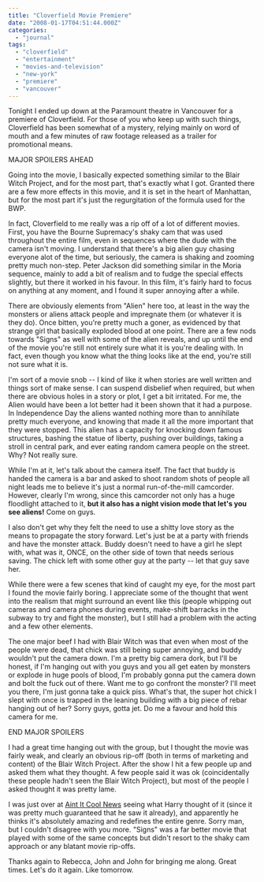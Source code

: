 ```yaml
---
title: "Cloverfield Movie Premiere"
date: "2008-01-17T04:51:44.000Z"
categories: 
  - "journal"
tags: 
  - "cloverfield"
  - "entertainment"
  - "movies-and-television"
  - "new-york"
  - "premiere"
  - "vancouver"
---
```


Tonight I ended up down at the Paramount theatre in Vancouver for a premiere of Cloverfield. For those of you who keep up with such things, Cloverfield has been somewhat of a mystery, relying mainly on word of mouth and a few minutes of raw footage released as a trailer for promotional means.

MAJOR SPOILERS AHEAD

Going into the movie, I basically expected something similar to the Blair Witch Project, and for the most part, that's exactly what I got. Granted there are a few more effects in this movie, and it is set in the heart of Manhattan, but for the most part it's just the regurgitation of the formula used for the BWP.

In fact, Cloverfield to me really was a rip off of a lot of different movies. First, you have the Bourne Supremacy's shaky cam that was used throughout the entire film, even in sequences where the dude with the camera isn't moving. I understand that there's a big alien guy chasing everyone alot of the time, but seriously, the camera is shaking and zooming pretty much non-step. Peter Jackson did something similar in the Moria sequence, mainly to add a bit of realism and to fudge the special effects slightly, but there it worked in his favour. In this film, it's fairly hard to focus on anything at any moment, and I found it super annoying after a while.

There are obviously elements from "Alien" here too, at least in the way the monsters or aliens attack people and impregnate them (or whatever it is they do). Once bitten, you're pretty much a goner, as evidenced by that strange girl that basically exploded blood at one point. There are a few nods towards "Signs" as well with some of the alien reveals, and up until the end of the movie you're still not entirely sure what it is you're dealing with. In fact, even though you know what the thing looks like at the end, you're still not sure what it is.

I'm sort of a movie snob -- I kind of like it when stories are well written and things sort of make sense. I can suspend disbelief when required, but when there are obvious holes in a story or plot, I get a bit irritated. For me, the Alien would have been a lot better had it been shown that it had a purpose. In Independence Day the aliens wanted nothing more than to annihilate pretty much everyone, and knowing that made it all the more important that they were stopped. This alien has a capacity for knocking down famous structures, bashing the statue of liberty, pushing over buildings, taking a stroll in central park, and ever eating random camera people on the street. Why? Not really sure.

While I'm at it, let's talk about the camera itself. The fact that buddy is handed the camera is a bar and asked to shoot random shots of people all night leads me to believe it's just a normal run-of-the-mill camcorder. However, clearly I'm wrong, since this camcorder not only has a huge floodlight attached to it, **but it also has a night vision mode that let's you see aliens!** Come on guys.

I also don't get why they felt the need to use a shitty love story as the means to propagate the story forward. Let's just be at a party with friends and have the monster attack. Buddy doesn't need to have a girl he slept with, what was it, ONCE, on the other side of town that needs serious saving. The chick left with some other guy at the party -- let that guy save her.

While there were a few scenes that kind of caught my eye, for the most part I found the movie fairly boring. I appreciate some of the thought that went into the realism that might surround an event like this (people whipping out cameras and camera phones during events, make-shift barracks in the subway to try and fight the monster), but I still had a problem with the acting and a few other elements.

The one major beef I had with Blair Witch was that even when most of the people were dead, that chick was still being super annoying, and buddy wouldn't put the camera down. I'm a pretty big camera dork, but I'll be honest, if I'm hanging out with you guys and you all get eaten by monsters or explode in huge pools of blood, I'm probably gonna put the camera down and bolt the fuck out of there. Want me to go confront the monster? I'll meet you there, I'm just gonna take a quick piss. What's that, the super hot chick I slept with once is trapped in the leaning building with a big piece of rebar hanging out of her? Sorry guys, gotta jet. Do me a favour and hold this camera for me.

END MAJOR SPOILERS

I had a great time hanging out with the group, but I thought the movie was fairly weak, and clearly an obvious rip-off (both in terms of marketing and content) of the Blair Witch Project. After the show I hit a few people up and asked them what they thought. A few people said it was ok (coincidentally these people hadn't seen the Blair Witch Project), but most of the people I asked thought it was pretty lame.

I was just over at [Aint It Cool News](http://aintitcool.com) seeing what Harry thought of it (since it was pretty much guaranteed that he saw it already), and apparently he thinks it's absolutely amazing and redefines the entire genre. Sorry man, but I couldn't disagree with you more. "Signs" was a far better movie that played with some of the same concepts but didn't resort to the shaky cam approach or any blatant movie rip-offs.

Thanks again to Rebecca, John and John for bringing me along. Great times. Let's do it again. Like tomorrow.
